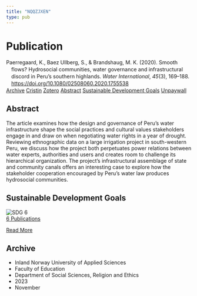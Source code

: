 ```yaml
---
title: "NQQZJXEN"
type: pub
---
```

<h1>Publication</h1>
<article id="csl-bib-container-NQQZJXEN" class="csl-bib-container">
  <div class="csl-bib-body" style="line-height: 1.35; padding-left: 1em; text-indent:-1em;">
  <div class="csl-entry">Paerregaard, K., Baez Ullberg, S., &amp; Brandshaug, M. K. (2020). Smooth flows? Hydrosocial communities, water governance and infrastructural discord in Peru&#x2019;s southern highlands. <i>Water International</i>, <i>45</i>(3), 169&#x2013;188. <a href="https://doi.org/10.1080/02508060.2020.1755538">https://doi.org/10.1080/02508060.2020.1755538</a></div>
</div>
  <div class="csl-bib-buttons">
    <a href="#taxonomy-article-NQQZJXEN" class="csl-bib-button">Archive</a>
    <a href="https://app.cristin.no/results/show.jsf?id=2196946" alt="Cristin URL" class="csl-bib-button">Cristin</a>
    <a href="http://zotero.org/groups/5402882/items/NQQZJXEN" alt="Zotero URL" class="csl-bib-button">Zotero</a>
    <a href="#abstract-article-NQQZJXEN" class="csl-bib-button">Abstract</a>
    <a href="#sdg-article-NQQZJXEN" class="csl-bib-button">Sustainable Development Goals</a>
    <a href="https://www.tandfonline.com/doi/pdf/10.1080/02508060.2020.1755538?needAccess=true" class="csl-bib-button">Unpaywall</a>
  </div>
  <div id="csl-bib-meta-container-NQQZJXEN"></div>
</article>
<div id="csl-bib-meta-NQQZJXEN" class="csl-bib-meta">
  <article id="abstract-article-NQQZJXEN" class="abstract-article">
    <h1>Abstract</h1>
    The article examines how the design and governance of Peru’s water infrastructure shape the social practices and cultural values stakeholders engage in and draw on when negotiating water rights in a year of drought. Reviewing ethnographic data on a large irrigation project in south-western Peru, we discuss how the project both perpetuates power relations between water experts, authorities and users and creates room to challenge its hierarchical organization. The project’s infrastructural assemblage of state and community canals offers an interesting case to explore how the stakeholder cooperation encouraged by Peru’s water law produces hydrosocial communities.
  </article>
  <article id="sdg-article-NQQZJXEN" class="sdg-article">
    <h1>Sustainable Development Goals</h1>
    <div class="sdg-container"><div id="sdg6" class="sdg"> <img src="{{< params subfolder >}}images/sdg/sdg06_en.png" class="image" alt="SDG 6"> <div class="sdg-overlay"> <a href="{{< params subfolder >}}en/archive/?sdg=6#archive" class="sdg-publication-count"><span>6</span> Publications</a> <p><a href="https://sdgs.un.org/goals/goal6" class="sdg-read-more">Read More</a></p> </div> </div></div>
  </article>
  <article id="taxonomy-article-NQQZJXEN" class="taxonomy-article">
    <h1>Archive</h1>
    <ul>
      <li>Inland Norway University of Applied Sciences</li>
      <li>Faculty of Education</li>
      <li>Department of Social Sciences, Religion and Ethics</li>
      <li>2023</li>
      <li>November</li>
    </ul>
  </article>
</div>

